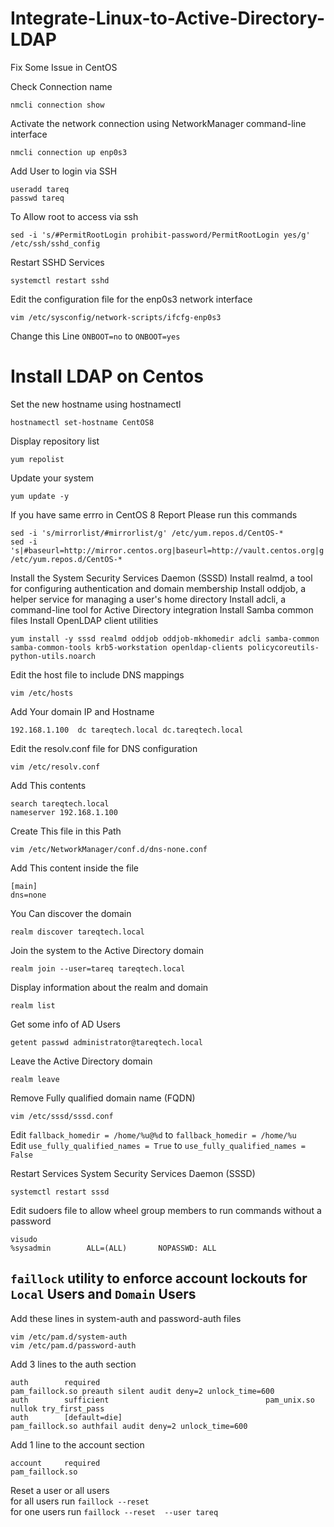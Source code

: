 # Integrate-Linux-to-Active-Directory-LDAP


Fix Some Issue in CentOS



Check Connection name
```
nmcli connection show
```

Activate the network connection using NetworkManager command-line interface
```
nmcli connection up enp0s3
```

Add User to login via SSH
```
useradd tareq
passwd tareq
```

To Allow root to access via ssh
```
sed -i 's/#PermitRootLogin prohibit-password/PermitRootLogin yes/g' /etc/ssh/sshd_config
```


Restart SSHD Services
```
systemctl restart sshd
```

Edit the configuration file for the enp0s3 network interface
```
vim /etc/sysconfig/network-scripts/ifcfg-enp0s3
```

Change this Line `ONBOOT=no` to `ONBOOT=yes`


# Install LDAP on Centos

Set the new hostname using hostnamectl
```
hostnamectl set-hostname CentOS8
```

Display repository list
```
yum repolist
```

Update your system
```
yum update -y
```

If you have same errro in CentOS 8 Report Please run this commands 
```
sed -i 's/mirrorlist/#mirrorlist/g' /etc/yum.repos.d/CentOS-*
sed -i 's|#baseurl=http://mirror.centos.org|baseurl=http://vault.centos.org|g' /etc/yum.repos.d/CentOS-*
```

Install the System Security Services Daemon (SSSD)
Install realmd, a tool for configuring authentication and domain membership
Install oddjob, a helper service for managing a user's home directory
Install adcli, a command-line tool for Active Directory integration
Install Samba common files
Install OpenLDAP client utilities
```
yum install -y sssd realmd oddjob oddjob-mkhomedir adcli samba-common samba-common-tools krb5-workstation openldap-clients policycoreutils-python-utils.noarch
```


Edit the host file to include DNS mappings
```
vim /etc/hosts

```
Add Your domain IP and Hostname 
```
192.168.1.100  dc tareqtech.local dc.tareqtech.local
```


Edit the resolv.conf file for DNS configuration
```
vim /etc/resolv.conf
```
Add This contents
```
search tareqtech.local
nameserver 192.168.1.100
```

Create This file in this Path
```
vim /etc/NetworkManager/conf.d/dns-none.conf
```
Add This content inside the file 
```
[main]
dns=none
```

You Can  discover the domain 
```
realm discover tareqtech.local
```


Join the system to the Active Directory domain
```
realm join --user=tareq tareqtech.local
```


Display information about the realm and domain
```
realm list
```

Get some info of AD Users
```
getent passwd administrator@tareqtech.local
```


Leave the Active Directory domain
```
realm leave
```

Remove Fully qualified domain name (FQDN)
```
vim /etc/sssd/sssd.conf
```
Edit `fallback_homedir = /home/%u@%d` to `fallback_homedir = /home/%u`  
Edit `use_fully_qualified_names = True` to `use_fully_qualified_names = False`  

Restart Services System Security Services Daemon (SSSD)
```
systemctl restart sssd
```

Edit sudoers file to allow wheel group members to run commands without a password
```
visudo
%sysadmin        ALL=(ALL)       NOPASSWD: ALL
```
## `faillock` utility to enforce account lockouts for `Local` Users and `Domain` Users
Add these lines in system-auth and password-auth files 
```
vim /etc/pam.d/system-auth
vim /etc/pam.d/password-auth
```
Add 3 lines to the auth section 
```
auth        required                                     pam_faillock.so preauth silent audit deny=2 unlock_time=600
auth        sufficient                                   pam_unix.so nullok try_first_pass
auth        [default=die]                                pam_faillock.so authfail audit deny=2 unlock_time=600
```
Add 1 line to the account section
```
account     required                                     pam_faillock.so
```

Reset a user or all users  
for all users run `faillock --reset`  
for one users run `faillock --reset  --user tareq`  
